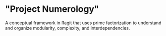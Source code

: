 # "Project Numerology"

A conceptual framework in Ragit that uses prime factorization to understand and organize modularity, complexity, and interdependencies.